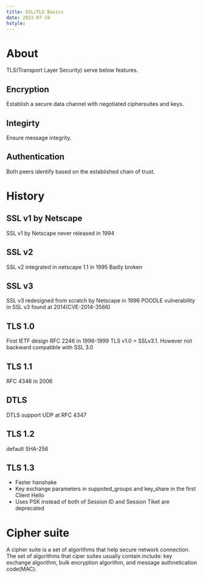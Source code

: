 ```yaml
---
title: SSL/TLS Basics
date: 2022-07-19
hstyle:
---
```

# About

TLS(Transport Layer Security) serve below features.

## Encryption
Establish a secure data channel with negotiated ciphersuites and keys.

## Integirty
Ensure message integrity.

## Authentication
Both peers identify based on the established chain of trust.

# History
## SSL v1 by Netscape
SSL v1 by Netscape never released in 1994

## SSL v2 
SSL v2 integrated in netscape 1.1 in 1995
Badly broken

## SSL v3
SSL v3 redesigned from scratch by Netscape in 1996
POODLE vulnerability in SSL v3 found at 2014(CVE-2014-3566)

## TLS 1.0
First IETF design RFC 2246 in 1996-1999
TLS v1.0 = SSLv3.1. However not backward compatible with SSL 3.0

## TLS 1.1
RFC 4346 in 2006

## DTLS
DTLS support UDP at RFC 4347

## TLS 1.2
default SHA-256

## TLS 1.3
- Faster hanshake
- Key exchange parameters in suppoted_groups and key_share in the first Client Hello
- Uses PSK instead of both of Session ID and Session Tiket are deprecated

# Cipher suite
A cipher suite is a set of algorithms that help secure network connection. The set of algorithms that ciper suites usually contain include: key exchange algorithm, bulk encryption algorithm, and message authnetication code(MAC).
